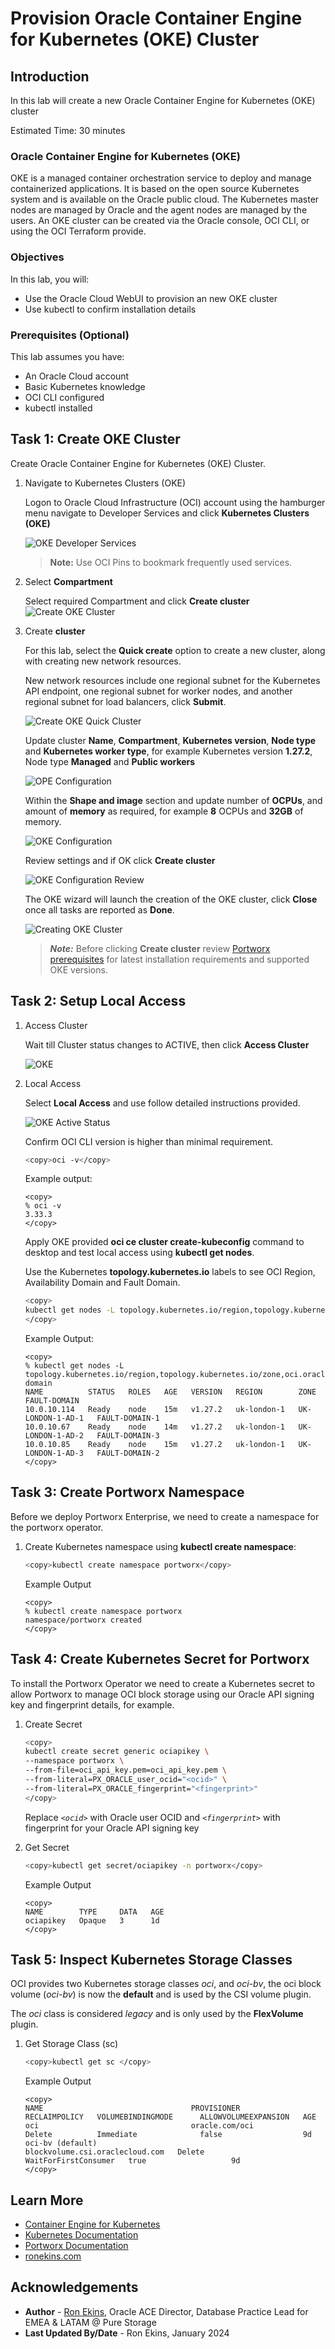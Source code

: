 # Provision Oracle Container Engine for Kubernetes (OKE) Cluster

## Introduction

In this lab will create a new Oracle Container Engine for Kubernetes (OKE) cluster

Estimated Time: 30 minutes

### Oracle Container Engine for Kubernetes (OKE)

OKE is a managed container orchestration service to deploy and manage containerized applications. It is based on the open source Kubernetes system and is available on the Oracle public cloud. The Kubernetes master nodes are managed by Oracle and the agent nodes are managed by the users. An OKE cluster can be created via the Oracle console, OCI CLI, or using the OCI Terraform provide.

### Objectives

In this lab, you will:

* Use the Oracle Cloud WebUI to provision an new OKE cluster
* Use kubectl to confirm installation details

### Prerequisites (Optional)

This lab assumes you have:

* An Oracle Cloud account
* Basic Kubernetes knowledge
* OCI CLI configured
* kubectl installed

## Task 1: Create OKE Cluster

Create Oracle Container Engine for Kubernetes (OKE) Cluster.

1. Navigate to Kubernetes Clusters (OKE)

   Logon to Oracle Cloud Infrastructure (OCI) account using the hamburger menu navigate to Developer Services and click **Kubernetes Clusters (OKE)**

   ![OKE Developer Services](images/oke-menu.png)

   > **Note:** Use OCI Pins to bookmark frequently used services.

2. Select **Compartment**

   Select required Compartment and click **Create cluster**
   ![Create OKE Cluster](images/oke-create.png)

3. Create **cluster**

   For this lab, select the **Quick create** option to create a new cluster, along with creating new network resources.

   New network resources include one regional subnet for the Kubernetes API endpoint, one regional subnet for worker nodes, and another regional subnet for load balancers, click **Submit**.

   ![Create OKE Quick Cluster](images/oke-quick-create.png)

   Update cluster **Name**, **Compartment**, **Kubernetes version**, **Node type** and **Kubernetes worker type**, for example Kubernetes version **1.27.2**, Node type **Managed** and **Public workers**

   ![OPE Configuration](images/oke-quick-create1.png)

   Within the **Shape and image** section and update number of **OCPUs**, and amount of **memory** as required, for example **8** OCPUs and **32GB** of memory.

   ![OKE Configuration](images/oke-quick-create2.png)

   Review settings and if OK click **Create cluster**

   ![OKE Configuration Review](images/oke-quick-review.png)

   The OKE wizard will launch the creation of the OKE cluster, click **Close** once all tasks are reported as **Done**.

   ![Creating OKE Cluster](images/oke-creating.png)

   > ***Note:*** Before clicking **Create cluster** review [Portworx prerequisites](https://docs.portworx.com/portworx-enterprise/install-portworx/prerequisites) for latest installation requirements and supported OKE versions.

## Task 2: Setup Local Access

1. Access Cluster

   Wait till Cluster status changes to ACTIVE, then click **Access Cluster**

   ![OKE](images/oke-active.png)

2. Local Access

   Select **Local Access** and use follow detailed instructions provided.

   ![OKE Active Status](images/oke-local-access.png)

   Confirm OCI CLI version is higher than minimal requirement.

    ```bash
    <copy>oci -v</copy>
    ```

   Example output:

    ```text
    <copy>
    % oci -v
    3.33.3
    </copy>
    ```

   Apply OKE provided **oci ce cluster create-kubeconfig** command to desktop and test local access using **kubectl get nodes**.

   Use the Kubernetes **topology.kubernetes.io** labels to see OCI Region, Availability Domain and Fault Domain.

    ```bash
    <copy>
    kubectl get nodes -L topology.kubernetes.io/region,topology.kubernetes.io/zone,oci.oraclecloud.com/fault-domain
    </copy>
    ```

   Example Output:

    ```text
    <copy>
    % kubectl get nodes -L topology.kubernetes.io/region,topology.kubernetes.io/zone,oci.oraclecloud.com/fault-domain
    NAME          STATUS   ROLES   AGE   VERSION   REGION        ZONE               FAULT-DOMAIN
    10.0.10.114   Ready    node    15m   v1.27.2   uk-london-1   UK-LONDON-1-AD-1   FAULT-DOMAIN-1
    10.0.10.67    Ready    node    14m   v1.27.2   uk-london-1   UK-LONDON-1-AD-2   FAULT-DOMAIN-3
    10.0.10.85    Ready    node    15m   v1.27.2   uk-london-1   UK-LONDON-1-AD-3   FAULT-DOMAIN-2
    </copy>
    ```

## Task 3: Create Portworx Namespace

Before we deploy Portworx Enterprise, we need to create a namespace for the portworx operator.

1. Create Kubernetes namespace using **kubectl create namespace**:

    ```bash
    <copy>kubectl create namespace portworx</copy>
    ```

    Example Output

    ```text
    <copy>
    % kubectl create namespace portworx
    namespace/portworx created
    </copy>
    ```

## Task 4: Create Kubernetes Secret for Portworx

To install the Portworx Operator we need to create a Kubernetes secret to allow Portworx to manage OCI block storage using our Oracle API signing key and fingerprint details, for example.

1. Create Secret

    ```bash
    <copy>
    kubectl create secret generic ociapikey \
    --namespace portworx \
    --from-file=oci_api_key.pem=oci_api_key.pem \
    --from-literal=PX_ORACLE_user_ocid="<ocid>" \
    --from-literal=PX_ORACLE_fingerprint="<fingerprint>"
    </copy>
    ```

    Replace *`<ocid>`* with Oracle user OCID and *`<fingerprint>`* with fingerprint for your Oracle API signing key

2. Get Secret

    ```bash
    <copy>kubectl get secret/ociapikey -n portworx</copy>
    ```

    Example Output

    ```text
    <copy>
    NAME        TYPE     DATA   AGE
    ociapikey   Opaque   3      1d
    </copy>
    ```

## Task 5: Inspect Kubernetes Storage Classes

OCI provides two Kubernetes storage classes *oci*, and *oci-bv*, the oci block volume (*oci-bv*) is now the **default** and is used by the CSI volume plugin.

The *oci* class is considered *legacy* and is only used by the **FlexVolume** plugin.

1. Get Storage Class (sc)

    ```bash
    <copy>kubectl get sc </copy>
    ```

    Example Output

    ```text
    <copy>
    NAME                                 PROVISIONER                       RECLAIMPOLICY   VOLUMEBINDINGMODE      ALLOWVOLUMEEXPANSION   AGE
    oci                                  oracle.com/oci                    Delete          Immediate              false                  9d
    oci-bv (default)                     blockvolume.csi.oraclecloud.com   Delete          WaitForFirstConsumer   true                   9d
    </copy>
    ```

## Learn More

* [Container Engine for Kubernetes](https://docs.oracle.com/en-us/iaas/Content/ContEng/home.htm)
* [Kubernetes Documentation](https://kubernetes.io/docs/home/)
* [Portworx Documentation](https://docs.portworx.com/portworx-enterprise/)
* [ronekins.com](https://ronekins.com/)

## Acknowledgements

* **Author** - [Ron Ekins](https://ace.oracle.com/apex/ace/profile/ronekins), Oracle ACE Director, Database Practice Lead for EMEA & LATAM @ Pure Storage
* **Last Updated By/Date** - Ron Ekins, January 2024
